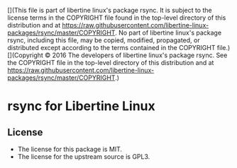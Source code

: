[](This file is part of libertine linux's package rsync. It is subject to the license terms in the COPYRIGHT file found in the top-level directory of this distribution and at https://raw.githubusercontent.com/libertine-linux-packages/rsync/master/COPYRIGHT. No part of libertine linux's package rsync, including this file, may be copied, modified, propagated, or distributed except according to the terms contained in the COPYRIGHT file.)
[](Copyright © 2016 The developers of libertine linux's package rsync. See the COPYRIGHT file in the top-level directory of this distribution and at https://raw.githubusercontent.com/libertine-linux-packages/rsync/master/COPYRIGHT.)

# rsync for Libertine Linux

## License

* The license for this package is MIT.
* The license for the upstream source is GPL3.
